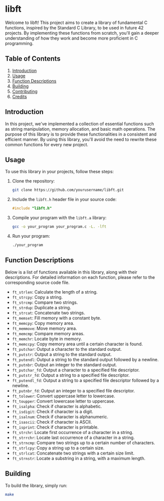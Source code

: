 # libft

Welcome to libft! This project aims to create a library of fundamental C functions, inspired by the Standard C Library, to be used in future 42 projects. By implementing these functions from scratch, you'll gain a deeper understanding of how they work and become more proficient in C programming.

## Table of Contents

1. [Introduction](#introduction)
2. [Usage](#usage)
3. [Function Descriptions](#function-descriptions)
4. [Building](#building)
5. [Contributing](#contributing)
6. [Credits](#credits)

## Introduction

In this project, we've implemented a collection of essential functions such as string manipulation, memory allocation, and basic math operations. The purpose of this library is to provide these functionalities in a consistent and efficient manner. By using this library, you'll avoid the need to rewrite these common functions for every new project.

## Usage

To use this library in your projects, follow these steps:

1. Clone the repository:

    ```bash
    git clone https://github.com/yourusername/libft.git
    ```

2. Include the `libft.h` header file in your source code:

    ```c
    #include "libft.h"
    ```

3. Compile your program with the `libft.a` library:

    ```bash
    gcc -o your_program your_program.c -L. -lft
    ```

4. Run your program:

    ```bash
    ./your_program
    ```

## Function Descriptions

Below is a list of functions available in this library, along with their descriptions. For detailed information on each function, please refer to the corresponding source code file.

- `ft_strlen`: Calculate the length of a string.
- `ft_strcpy`: Copy a string.
- `ft_strcmp`: Compare two strings.
- `ft_strdup`: Duplicate a string.
- `ft_strcat`: Concatenate two strings.
- `ft_memset`: Fill memory with a constant byte.
- `ft_memcpy`: Copy memory area.
- `ft_memmove`: Move memory area.
- `ft_memcmp`: Compare memory areas.
- `ft_memchr`: Locate byte in memory.
- `ft_memccpy`: Copy memory area until a certain character is found.
- `ft_putchar`: Output a character to the standard output.
- `ft_putstr`: Output a string to the standard output.
- `ft_putendl`: Output a string to the standard output followed by a newline.
- `ft_putnbr`: Output an integer to the standard output.
- `ft_putchar_fd`: Output a character to a specified file descriptor.
- `ft_putstr_fd`: Output a string to a specified file descriptor.
- `ft_putendl_fd`: Output a string to a specified file descriptor followed by a newline.
- `ft_putnbr_fd`: Output an integer to a specified file descriptor.
- `ft_tolower`: Convert uppercase letter to lowercase.
- `ft_toupper`: Convert lowercase letter to uppercase.
- `ft_isalpha`: Check if character is alphabetic.
- `ft_isdigit`: Check if character is a digit.
- `ft_isalnum`: Check if character is alphanumeric.
- `ft_isascii`: Check if character is ASCII.
- `ft_isprint`: Check if character is printable.
- `ft_strchr`: Locate first occurrence of a character in a string.
- `ft_strrchr`: Locate last occurrence of a character in a string.
- `ft_strncmp`: Compare two strings up to a certain number of characters.
- `ft_strlcpy`: Copy a string up to a certain size.
- `ft_strlcat`: Concatenate two strings with a certain size limit.
- `ft_strnstr`: Locate a substring in a string, with a maximum length.

## Building

To build the library, simply run:

```bash
make
